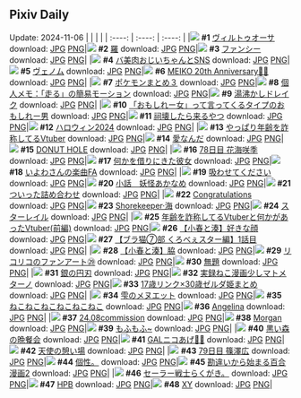 ## Pixiv Daily
Update: 2024-11-06
|      |      |      |
| :----: | :----: | :----: |
|![](https://pixiv.microyu.workers.dev/c/240x480/img-master/img/2024/11/04/00/00/15/123971371_p0_master1200.jpg) **#1** [ヴィルトゥオーサ](https://www.pixiv.net/artworks/123971371) download: [JPG](https://pixiv.microyu.workers.dev/img-original/img/2024/11/04/00/00/15/123971371_p0.jpg) [PNG](https://pixiv.microyu.workers.dev/img-original/img/2024/11/04/00/00/15/123971371_p0.png)|![](https://pixiv.microyu.workers.dev/c/240x480/img-master/img/2024/11/05/00/00/08/124004565_p0_master1200.jpg) **#2** [羅](https://www.pixiv.net/artworks/124004565) download: [JPG](https://pixiv.microyu.workers.dev/img-original/img/2024/11/05/00/00/08/124004565_p0.jpg) [PNG](https://pixiv.microyu.workers.dev/img-original/img/2024/11/05/00/00/08/124004565_p0.png)|![](https://pixiv.microyu.workers.dev/c/240x480/img-master/img/2024/11/04/17/27/05/123991199_p0_master1200.jpg) **#3** [ファンシー](https://www.pixiv.net/artworks/123991199) download: [JPG](https://pixiv.microyu.workers.dev/img-original/img/2024/11/04/17/27/05/123991199_p0.jpg) [PNG](https://pixiv.microyu.workers.dev/img-original/img/2024/11/04/17/27/05/123991199_p0.png)|
|![](https://pixiv.microyu.workers.dev/c/240x480/img-master/img/2024/11/04/00/01/17/123971575_p0_master1200.jpg) **#4** [バ美肉おじいちゃんとSNS](https://www.pixiv.net/artworks/123971575) download: [JPG](https://pixiv.microyu.workers.dev/img-original/img/2024/11/04/00/01/17/123971575_p0.jpg) [PNG](https://pixiv.microyu.workers.dev/img-original/img/2024/11/04/00/01/17/123971575_p0.png)|![](https://pixiv.microyu.workers.dev/c/240x480/img-master/img/2024/11/05/00/00/27/124004651_p0_master1200.jpg) **#5** [ヴェノム](https://www.pixiv.net/artworks/124004651) download: [JPG](https://pixiv.microyu.workers.dev/img-original/img/2024/11/05/00/00/27/124004651_p0.jpg) [PNG](https://pixiv.microyu.workers.dev/img-original/img/2024/11/05/00/00/27/124004651_p0.png)|![](https://pixiv.microyu.workers.dev/c/240x480/img-master/img/2024/11/05/00/00/58/124004757_p0_master1200.jpg) **#6** [MEIKO 20th Anniversary🎂🎉](https://www.pixiv.net/artworks/124004757) download: [JPG](https://pixiv.microyu.workers.dev/img-original/img/2024/11/05/00/00/58/124004757_p0.jpg) [PNG](https://pixiv.microyu.workers.dev/img-original/img/2024/11/05/00/00/58/124004757_p0.png)|
|![](https://pixiv.microyu.workers.dev/c/240x480/img-master/img/2024/11/04/12/08/06/123984432_p0_master1200.jpg) **#7** [ポケモンまとめ３](https://www.pixiv.net/artworks/123984432) download: [JPG](https://pixiv.microyu.workers.dev/img-original/img/2024/11/04/12/08/06/123984432_p0.jpg) [PNG](https://pixiv.microyu.workers.dev/img-original/img/2024/11/04/12/08/06/123984432_p0.png)|![](https://pixiv.microyu.workers.dev/c/240x480/img-master/img/2024/11/05/06/00/07/124011388_p0_master1200.jpg) **#8** [個人メモ：「走る」の簡易モーション](https://www.pixiv.net/artworks/124011388) download: [JPG](https://pixiv.microyu.workers.dev/img-original/img/2024/11/05/06/00/07/124011388_p0.jpg) [PNG](https://pixiv.microyu.workers.dev/img-original/img/2024/11/05/06/00/07/124011388_p0.png)|![](https://pixiv.microyu.workers.dev/c/240x480/img-master/img/2024/11/04/20/37/21/123996993_p0_master1200.jpg) **#9** [湯沸かしドレイク](https://www.pixiv.net/artworks/123996993) download: [JPG](https://pixiv.microyu.workers.dev/img-original/img/2024/11/04/20/37/21/123996993_p0.jpg) [PNG](https://pixiv.microyu.workers.dev/img-original/img/2024/11/04/20/37/21/123996993_p0.png)|
|![](https://pixiv.microyu.workers.dev/c/240x480/img-master/img/2024/11/04/20/33/34/123996905_p0_master1200.jpg) **#10** [「おもしれー女」って言ってくるタイプのおもしれー男](https://www.pixiv.net/artworks/123996905) download: [JPG](https://pixiv.microyu.workers.dev/img-original/img/2024/11/04/20/33/34/123996905_p0.jpg) [PNG](https://pixiv.microyu.workers.dev/img-original/img/2024/11/04/20/33/34/123996905_p0.png)|![](https://pixiv.microyu.workers.dev/c/240x480/img-master/img/2024/11/05/19/30/47/124024208_p0_master1200.jpg) **#11** [祠壊したら来るやつ](https://www.pixiv.net/artworks/124024208) download: [JPG](https://pixiv.microyu.workers.dev/img-original/img/2024/11/05/19/30/47/124024208_p0.jpg) [PNG](https://pixiv.microyu.workers.dev/img-original/img/2024/11/05/19/30/47/124024208_p0.png)|![](https://pixiv.microyu.workers.dev/c/240x480/img-master/img/2024/11/05/00/42/18/124004578_p0_master1200.jpg) **#12** [ハロウィン2024](https://www.pixiv.net/artworks/124004578) download: [JPG](https://pixiv.microyu.workers.dev/img-original/img/2024/11/05/00/42/18/124004578_p0.jpg) [PNG](https://pixiv.microyu.workers.dev/img-original/img/2024/11/05/00/42/18/124004578_p0.png)|
|![](https://pixiv.microyu.workers.dev/c/240x480/img-master/img/2024/11/04/21/02/29/123997949_p0_master1200.jpg) **#13** [やっぱり年齢を詐称してるVtuber](https://www.pixiv.net/artworks/123997949) download: [JPG](https://pixiv.microyu.workers.dev/img-original/img/2024/11/04/21/02/29/123997949_p0.jpg) [PNG](https://pixiv.microyu.workers.dev/img-original/img/2024/11/04/21/02/29/123997949_p0.png)|![](https://pixiv.microyu.workers.dev/c/240x480/img-master/img/2024/11/04/00/00/25/123971425_p0_master1200.jpg) **#14** [愛なんだ](https://www.pixiv.net/artworks/123971425) download: [JPG](https://pixiv.microyu.workers.dev/img-original/img/2024/11/04/00/00/25/123971425_p0.jpg) [PNG](https://pixiv.microyu.workers.dev/img-original/img/2024/11/04/00/00/25/123971425_p0.png)|![](https://pixiv.microyu.workers.dev/c/240x480/img-master/img/2024/11/04/10/40/09/123982704_p0_master1200.jpg) **#15** [DONUT HOLE](https://www.pixiv.net/artworks/123982704) download: [JPG](https://pixiv.microyu.workers.dev/img-original/img/2024/11/04/10/40/09/123982704_p0.jpg) [PNG](https://pixiv.microyu.workers.dev/img-original/img/2024/11/04/10/40/09/123982704_p0.png)|
|![](https://pixiv.microyu.workers.dev/c/240x480/img-master/img/2024/11/04/12/13/55/123984555_p0_master1200.jpg) **#16** [78日目 花海咲季](https://www.pixiv.net/artworks/123984555) download: [JPG](https://pixiv.microyu.workers.dev/img-original/img/2024/11/04/12/13/55/123984555_p0.jpg) [PNG](https://pixiv.microyu.workers.dev/img-original/img/2024/11/04/12/13/55/123984555_p0.png)|![](https://pixiv.microyu.workers.dev/c/240x480/img-master/img/2024/11/04/17/12/05/123990875_p0_master1200.jpg) **#17** [何かを借りにきた彼女](https://www.pixiv.net/artworks/123990875) download: [JPG](https://pixiv.microyu.workers.dev/img-original/img/2024/11/04/17/12/05/123990875_p0.jpg) [PNG](https://pixiv.microyu.workers.dev/img-original/img/2024/11/04/17/12/05/123990875_p0.png)|![](https://pixiv.microyu.workers.dev/c/240x480/img-master/img/2024/11/04/10/52/53/123982906_p0_master1200.jpg) **#18** [いよわさんの楽曲FA](https://www.pixiv.net/artworks/123982906) download: [JPG](https://pixiv.microyu.workers.dev/img-original/img/2024/11/04/10/52/53/123982906_p0.jpg) [PNG](https://pixiv.microyu.workers.dev/img-original/img/2024/11/04/10/52/53/123982906_p0.png)|
|![](https://pixiv.microyu.workers.dev/c/240x480/img-master/img/2024/11/04/14/21/16/123987096_p0_master1200.jpg) **#19** [吸わせてください](https://www.pixiv.net/artworks/123987096) download: [JPG](https://pixiv.microyu.workers.dev/img-original/img/2024/11/04/14/21/16/123987096_p0.jpg) [PNG](https://pixiv.microyu.workers.dev/img-original/img/2024/11/04/14/21/16/123987096_p0.png)|![](https://pixiv.microyu.workers.dev/c/240x480/img-master/img/2024/11/04/21/45/10/123999450_p0_master1200.jpg) **#20** [小話＿妖怪あかなめ](https://www.pixiv.net/artworks/123999450) download: [JPG](https://pixiv.microyu.workers.dev/img-original/img/2024/11/04/21/45/10/123999450_p0.jpg) [PNG](https://pixiv.microyu.workers.dev/img-original/img/2024/11/04/21/45/10/123999450_p0.png)|![](https://pixiv.microyu.workers.dev/c/240x480/img-master/img/2024/11/04/17/31/16/123991336_p0_master1200.jpg) **#21** [ついった詰め合わせ](https://www.pixiv.net/artworks/123991336) download: [JPG](https://pixiv.microyu.workers.dev/img-original/img/2024/11/04/17/31/16/123991336_p0.jpg) [PNG](https://pixiv.microyu.workers.dev/img-original/img/2024/11/04/17/31/16/123991336_p0.png)|
|![](https://pixiv.microyu.workers.dev/c/240x480/img-master/img/2024/11/04/00/47/47/123973394_p0_master1200.jpg) **#22** [Congratulations](https://www.pixiv.net/artworks/123973394) download: [JPG](https://pixiv.microyu.workers.dev/img-original/img/2024/11/04/00/47/47/123973394_p0.jpg) [PNG](https://pixiv.microyu.workers.dev/img-original/img/2024/11/04/00/47/47/123973394_p0.png)|![](https://pixiv.microyu.workers.dev/c/240x480/img-master/img/2024/11/05/01/18/19/124007525_p0_master1200.jpg) **#23** [Shorekeeper·海](https://www.pixiv.net/artworks/124007525) download: [JPG](https://pixiv.microyu.workers.dev/img-original/img/2024/11/05/01/18/19/124007525_p0.jpg) [PNG](https://pixiv.microyu.workers.dev/img-original/img/2024/11/05/01/18/19/124007525_p0.png)|![](https://pixiv.microyu.workers.dev/c/240x480/img-master/img/2024/11/05/00/36/39/124006303_p0_master1200.jpg) **#24** [スターレイル](https://www.pixiv.net/artworks/124006303) download: [JPG](https://pixiv.microyu.workers.dev/img-original/img/2024/11/05/00/36/39/124006303_p0.jpg) [PNG](https://pixiv.microyu.workers.dev/img-original/img/2024/11/05/00/36/39/124006303_p0.png)|
|![](https://pixiv.microyu.workers.dev/c/240x480/img-master/img/2024/11/05/21/09/22/124027142_p0_master1200.jpg) **#25** [年齢を詐称してるVtuberと何かがあったVtuber(前編)](https://www.pixiv.net/artworks/124027142) download: [JPG](https://pixiv.microyu.workers.dev/img-original/img/2024/11/05/21/09/22/124027142_p0.jpg) [PNG](https://pixiv.microyu.workers.dev/img-original/img/2024/11/05/21/09/22/124027142_p0.png)|![](https://pixiv.microyu.workers.dev/c/240x480/img-master/img/2024/11/04/21/40/11/123999286_p0_master1200.jpg) **#26** [【小春と湊】好きな顔](https://www.pixiv.net/artworks/123999286) download: [JPG](https://pixiv.microyu.workers.dev/img-original/img/2024/11/04/21/40/11/123999286_p0.jpg) [PNG](https://pixiv.microyu.workers.dev/img-original/img/2024/11/04/21/40/11/123999286_p0.png)|![](https://pixiv.microyu.workers.dev/c/240x480/img-master/img/2024/11/05/18/56/42/124023174_p0_master1200.jpg) **#27** [【ブラ猫⑦部 くろべぇスター編】1話目](https://www.pixiv.net/artworks/124023174) download: [JPG](https://pixiv.microyu.workers.dev/img-original/img/2024/11/05/18/56/42/124023174_p0.jpg) [PNG](https://pixiv.microyu.workers.dev/img-original/img/2024/11/05/18/56/42/124023174_p0.png)|
|![](https://pixiv.microyu.workers.dev/c/240x480/img-master/img/2024/11/04/21/46/18/123999497_p0_master1200.jpg) **#28** [【小春と湊】脇](https://www.pixiv.net/artworks/123999497) download: [JPG](https://pixiv.microyu.workers.dev/img-original/img/2024/11/04/21/46/18/123999497_p0.jpg) [PNG](https://pixiv.microyu.workers.dev/img-original/img/2024/11/04/21/46/18/123999497_p0.png)|![](https://pixiv.microyu.workers.dev/c/240x480/img-master/img/2024/11/04/08/26/34/123980549_p0_master1200.jpg) **#29** [リコリコのファンアート㉙](https://www.pixiv.net/artworks/123980549) download: [JPG](https://pixiv.microyu.workers.dev/img-original/img/2024/11/04/08/26/34/123980549_p0.jpg) [PNG](https://pixiv.microyu.workers.dev/img-original/img/2024/11/04/08/26/34/123980549_p0.png)|![](https://pixiv.microyu.workers.dev/c/240x480/img-master/img/2024/11/04/00/00/10/123971341_p0_master1200.jpg) **#30** [無題](https://www.pixiv.net/artworks/123971341) download: [JPG](https://pixiv.microyu.workers.dev/img-original/img/2024/11/04/00/00/10/123971341_p0.jpg) [PNG](https://pixiv.microyu.workers.dev/img-original/img/2024/11/04/00/00/10/123971341_p0.png)|
|![](https://pixiv.microyu.workers.dev/c/240x480/img-master/img/2024/11/04/19/07/45/123994205_p0_master1200.jpg) **#31** [銀の円刃](https://www.pixiv.net/artworks/123994205) download: [JPG](https://pixiv.microyu.workers.dev/img-original/img/2024/11/04/19/07/45/123994205_p0.jpg) [PNG](https://pixiv.microyu.workers.dev/img-original/img/2024/11/04/19/07/45/123994205_p0.png)|![](https://pixiv.microyu.workers.dev/c/240x480/img-master/img/2024/11/05/18/46/58/124022959_p0_master1200.jpg) **#32** [実録ねこ漫画少しマトメターノ](https://www.pixiv.net/artworks/124022959) download: [JPG](https://pixiv.microyu.workers.dev/img-original/img/2024/11/05/18/46/58/124022959_p0.jpg) [PNG](https://pixiv.microyu.workers.dev/img-original/img/2024/11/05/18/46/58/124022959_p0.png)|![](https://pixiv.microyu.workers.dev/c/240x480/img-master/img/2024/11/04/00/17/40/123972330_p0_master1200.jpg) **#33** [17歳リンク×30歳ゼルダ姫まとめ](https://www.pixiv.net/artworks/123972330) download: [JPG](https://pixiv.microyu.workers.dev/img-original/img/2024/11/04/00/17/40/123972330_p0.jpg) [PNG](https://pixiv.microyu.workers.dev/img-original/img/2024/11/04/00/17/40/123972330_p0.png)|
|![](https://pixiv.microyu.workers.dev/c/240x480/img-master/img/2024/11/05/00/00/32/124004671_p0_master1200.jpg) **#34** [雫のメヌエット](https://www.pixiv.net/artworks/124004671) download: [JPG](https://pixiv.microyu.workers.dev/img-original/img/2024/11/05/00/00/32/124004671_p0.jpg) [PNG](https://pixiv.microyu.workers.dev/img-original/img/2024/11/05/00/00/32/124004671_p0.png)|![](https://pixiv.microyu.workers.dev/c/240x480/img-master/img/2024/11/04/10/43/24/123982756_p0_master1200.jpg) **#35** [ねこねこねこねこねこねこ](https://www.pixiv.net/artworks/123982756) download: [JPG](https://pixiv.microyu.workers.dev/img-original/img/2024/11/04/10/43/24/123982756_p0.jpg) [PNG](https://pixiv.microyu.workers.dev/img-original/img/2024/11/04/10/43/24/123982756_p0.png)|![](https://pixiv.microyu.workers.dev/c/240x480/img-master/img/2024/11/04/21/55/58/123999871_p0_master1200.jpg) **#36** [Angelina](https://www.pixiv.net/artworks/123999871) download: [JPG](https://pixiv.microyu.workers.dev/img-original/img/2024/11/04/21/55/58/123999871_p0.jpg) [PNG](https://pixiv.microyu.workers.dev/img-original/img/2024/11/04/21/55/58/123999871_p0.png)|
|![](https://pixiv.microyu.workers.dev/c/240x480/img-master/img/2024/11/04/13/51/27/123986461_p0_master1200.jpg) **#37** [24.08commission](https://www.pixiv.net/artworks/123986461) download: [JPG](https://pixiv.microyu.workers.dev/img-original/img/2024/11/04/13/51/27/123986461_p0.jpg) [PNG](https://pixiv.microyu.workers.dev/img-original/img/2024/11/04/13/51/27/123986461_p0.png)|![](https://pixiv.microyu.workers.dev/c/240x480/img-master/img/2024/11/05/13/12/02/124017128_p0_master1200.jpg) **#38** [Morgan](https://www.pixiv.net/artworks/124017128) download: [JPG](https://pixiv.microyu.workers.dev/img-original/img/2024/11/05/13/12/02/124017128_p0.jpg) [PNG](https://pixiv.microyu.workers.dev/img-original/img/2024/11/05/13/12/02/124017128_p0.png)|![](https://pixiv.microyu.workers.dev/c/240x480/img-master/img/2024/11/04/00/02/50/123971710_p0_master1200.jpg) **#39** [もふもふ~](https://www.pixiv.net/artworks/123971710) download: [JPG](https://pixiv.microyu.workers.dev/img-original/img/2024/11/04/00/02/50/123971710_p0.jpg) [PNG](https://pixiv.microyu.workers.dev/img-original/img/2024/11/04/00/02/50/123971710_p0.png)|
|![](https://pixiv.microyu.workers.dev/c/240x480/img-master/img/2024/11/04/10/52/48/123982903_p0_master1200.jpg) **#40** [黒い森の晩餐会](https://www.pixiv.net/artworks/123982903) download: [JPG](https://pixiv.microyu.workers.dev/img-original/img/2024/11/04/10/52/48/123982903_p0.jpg) [PNG](https://pixiv.microyu.workers.dev/img-original/img/2024/11/04/10/52/48/123982903_p0.png)|![](https://pixiv.microyu.workers.dev/c/240x480/img-master/img/2024/11/04/19/15/11/123994414_p0_master1200.jpg) **#41** [GALニコあげ🦄🦋](https://www.pixiv.net/artworks/123994414) download: [JPG](https://pixiv.microyu.workers.dev/img-original/img/2024/11/04/19/15/11/123994414_p0.jpg) [PNG](https://pixiv.microyu.workers.dev/img-original/img/2024/11/04/19/15/11/123994414_p0.png)|![](https://pixiv.microyu.workers.dev/c/240x480/img-master/img/2024/11/05/20/40/48/124026128_p0_master1200.jpg) **#42** [天使の憩い場](https://www.pixiv.net/artworks/124026128) download: [JPG](https://pixiv.microyu.workers.dev/img-original/img/2024/11/05/20/40/48/124026128_p0.jpg) [PNG](https://pixiv.microyu.workers.dev/img-original/img/2024/11/05/20/40/48/124026128_p0.png)|
|![](https://pixiv.microyu.workers.dev/c/240x480/img-master/img/2024/11/05/10/57/22/124014983_p0_master1200.jpg) **#43** [79日目 篠澤広](https://www.pixiv.net/artworks/124014983) download: [JPG](https://pixiv.microyu.workers.dev/img-original/img/2024/11/05/10/57/22/124014983_p0.jpg) [PNG](https://pixiv.microyu.workers.dev/img-original/img/2024/11/05/10/57/22/124014983_p0.png)|![](https://pixiv.microyu.workers.dev/c/240x480/img-master/img/2024/11/06/01/00/01/124029000_p0_master1200.jpg) **#44** [個性。](https://www.pixiv.net/artworks/124029000) download: [JPG](https://pixiv.microyu.workers.dev/img-original/img/2024/11/06/01/00/01/124029000_p0.jpg) [PNG](https://pixiv.microyu.workers.dev/img-original/img/2024/11/06/01/00/01/124029000_p0.png)|![](https://pixiv.microyu.workers.dev/c/240x480/img-master/img/2024/11/05/12/10/05/124016145_p0_master1200.jpg) **#45** [勘違いから始まる百合漫画2](https://www.pixiv.net/artworks/124016145) download: [JPG](https://pixiv.microyu.workers.dev/img-original/img/2024/11/05/12/10/05/124016145_p0.jpg) [PNG](https://pixiv.microyu.workers.dev/img-original/img/2024/11/05/12/10/05/124016145_p0.png)|
|![](https://pixiv.microyu.workers.dev/c/240x480/img-master/img/2024/11/06/12/45/17/124028707_p0_master1200.jpg) **#46** [セーラー戦士らくがき。](https://www.pixiv.net/artworks/124028707) download: [JPG](https://pixiv.microyu.workers.dev/img-original/img/2024/11/06/12/45/17/124028707_p0.jpg) [PNG](https://pixiv.microyu.workers.dev/img-original/img/2024/11/06/12/45/17/124028707_p0.png)|![](https://pixiv.microyu.workers.dev/c/240x480/img-master/img/2024/11/05/00/06/05/124005136_p0_master1200.jpg) **#47** [HPB](https://www.pixiv.net/artworks/124005136) download: [JPG](https://pixiv.microyu.workers.dev/img-original/img/2024/11/05/00/06/05/124005136_p0.jpg) [PNG](https://pixiv.microyu.workers.dev/img-original/img/2024/11/05/00/06/05/124005136_p0.png)|![](https://pixiv.microyu.workers.dev/c/240x480/img-master/img/2024/11/04/00/08/36/123971967_p0_master1200.jpg) **#48** [XY](https://www.pixiv.net/artworks/123971967) download: [JPG](https://pixiv.microyu.workers.dev/img-original/img/2024/11/04/00/08/36/123971967_p0.jpg) [PNG](https://pixiv.microyu.workers.dev/img-original/img/2024/11/04/00/08/36/123971967_p0.png)|
